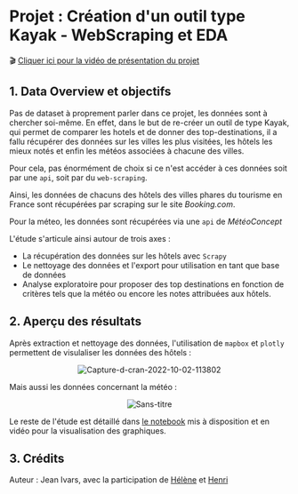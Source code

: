 # Projet : Création d'un outil type Kayak - WebScraping et EDA

🎬 <a href='https://share.vidyard.com/watch/qMSZbuTkgAU4U4H1CcjLWj?'>Cliquer ici pour la vidéo de présentation du projet</a>

## 1. Data Overview et objectifs

Pas de dataset à proprement parler dans ce projet, les données sont à chercher soi-même. En effet, dans le but de re-créer un outil de type Kayak, qui permet de comparer les hotels et de donner des top-destinations, il a fallu récupérer des données sur les villes les plus visitées, les hôtels les mieux notés et enfin les météos associées à chacune des villes.

Pour cela, pas énormément de choix si ce n'est accéder à ces données soit par une <code>api</code>, soit par du <code>web-scraping</code>.

Ainsi, les données de chacuns des hôtels des villes phares du tourisme en France sont récupérées par scraping sur le site <i>Booking.com</i>.

Pour la méteo, les données sont récupérées via une <code>api</code> de <i>MétéoConcept</i>

L'étude s'articule ainsi autour de trois axes :
<ul>
  <li>La récupération des données sur les hôtels avec <code>Scrapy</code></li>
  <li>Le nettoyage des données et l'export pour utilisation en tant que base de données</li>
  <li>Analyse exploratoire pour proposer des top destinations en fonction de critères tels que la météo ou encore les notes attribuées aux hôtels.</li>
</ul>

## 2. Aperçu des résultats 

Après extraction et nettoyage des données, l'utilisation de <code>mapbox</code> et <code>plotly</code> permettent de visulaliser les données des hôtels :
<p align='center'><img src="https://i.ibb.co/kBP5K5k/Capture-d-cran-2022-10-02-113802.png" alt="Capture-d-cran-2022-10-02-113802" border="0"></p>

Mais aussi les données concernant la météo :
<p align='center'><img src="https://i.ibb.co/n6np9sq/Sans-titre.jpg" alt="Sans-titre" border="0"></p>

Le reste de l'étude est détaillé dans <a href='https://github.com/Chedeta/kayak_project/blob/main/Kayak_final.ipynb'>le notebook</a> mis à disposition et en vidéo pour la visualisation des graphiques.

## 3. Crédits

Auteur : Jean Ivars, avec la participation de <a href='https://github.com/Bebock'>Hélène</a> et <a href='https://github.com/HenriPuntous/'>Henri</a>

